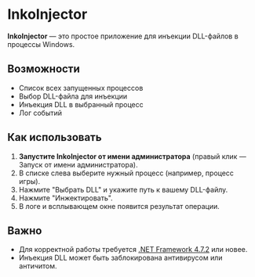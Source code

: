 # InkoInjector

**InkoInjector** — это простое приложение для инъекции DLL-файлов в процессы Windows.

## Возможности
- Список всех запущенных процессов
- Выбор DLL-файла для инъекции
- Инъекция DLL в выбранный процесс
- Лог событий

## Как использовать
1. **Запустите InkoInjector от имени администратора** (правый клик — Запуск от имени администратора).
2. В списке слева выберите нужный процесс (например, процесс игры).
3. Нажмите "Выбрать DLL" и укажите путь к вашему DLL-файлу.
4. Нажмите "Инжектировать".
5. В логе и всплывающем окне появится результат операции.

## Важно
- Для корректной работы требуется [.NET Framework 4.7.2](https://support.microsoft.com/en-us/topic/microsoft-net-framework-4-7-2-offline-installer-for-windows-05a72734-2127-a15d-50cf-daf56d5faec2) или новее.
- Инъекция DLL может быть заблокирована антивирусом или античитом.
